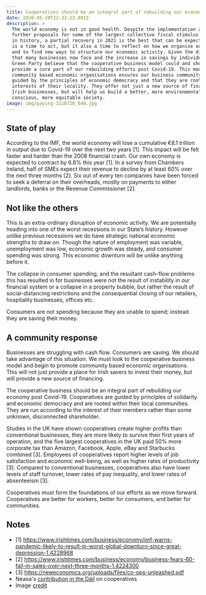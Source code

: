 ```yaml
---
title: Cooperatives should be an integral part of rebuilding our economy
date: 2020-05-20T22:33:23.891Z
description: >
  The world economy is not in good health. Despite the implementation and
  further proposals for some of the largest collective fiscal stimulus measures
  in history, a partial recovery in 2021 is the best that can be expected. Now
  is a time to act, but it also a time to reflect on how we organise our economy
  and to find new ways to structure our economic activity. Given the distress
  that many businesses now face and the increase in savings by individuals the
  Green Party believe that the cooperative business model could and should
  provide a core part of our rebuilding efforts post Covid-19. This model of
  community based economic organisations ensures our business community is
  guided by the principles of economic democracy and that they are rooted in the
  interests of their locality. They offer not just a new source of financing for
  Irish businesses, but will help us build a better, more environmentally
  conscious, more equitable society.
image: img/paying-3118720_640.jpg
---
```

## State of play

According to the IMF, the world economy will lose a cumulative €8.1 trillion in output due to Covid-19 over the next two years \[1]. This impact will be felt faster and harder than the 2008 financial crash. Our own economy is expected to contract by 6.8% this year \[1]. In a survey from Chambers Ireland, half of SMEs expect their revenue to decline by at least 60% over the next three months \[2]. Six out of every ten companies have been forced to seek a deferral on their overheads, mostly on payments to either landlords, banks or the Revenue Commissioner \[2].

## Not like the others

This is an extra-ordinary disruption of economic activity. We are potentially heading into one of the worst recessions in our State’s history. However unlike previous recessions we do have strategic national economic strengths to draw on. Though the nature of employment was variable, unemployment was low, economic growth was steady, and consumer spending was strong. This economic downturn will be unlike anything before it. 

The collapse in consumer spending, and the resultant cash-flow problems this has resulted in for businesses were not the result of instability in our financial system or a collapse in a property bubble, but rather the result of social-distancing restrictions and the consequential closing of our retailers, hospitality businesses, offices etc. 

Consumers are not spending because they are unable to spend; instead they are saving their money.

## A community response

Businesses are struggling with cash flow. Consumers are saving. We should take advantage of this situation. We must look to the cooperative business model and begin to promote community based economic organisations. This will not just provide a place for Irish savers to invest their money, but will provide a new source of financing.

The cooperative business should be an integral part of rebuilding our economy post Covid-19. Cooperatives are guided by principles of solidarity and economic democracy and are rooted within their local communities. They are run according to the interest of their members rather than some unknown, disconnected shareholder.

Studies in the UK have shown cooperatives create higher profits than conventional businesses, they are more likely to survive their first years of operation, and the five largest cooperatives in the UK paid 50% more corporate tax than Amazon, Facebook, Apple, eBay and Starbucks combined \[3]. Employees of cooperatives report higher levels of job satisfaction and economic well-being, as well as higher rates of productivity \[3]. Compared to conventional businesses, cooperatives also have lower levels of staff turnover, lower rates of pay inequality, and lower rates of absenteeism \[3].

Cooperatives must form the foundations of our efforts as we move forward. Cooperatives are better for workers, better for consumers, and better for communities.

## Notes

* \[1] https://www.irishtimes.com/business/economy/imf-warns-pandemic-likely-to-result-in-worst-global-downturn-since-great-depression-1.4228968
* \[2] https://www.irishtimes.com/business/economy/business-fears-60-fall-in-sales-over-next-three-months-1.4224300
* \[3] https://neweconomics.org/uploads/files/co-ops-unleashed.pdf
* Neasa's [contribution in the Dáil](https://www.youtube.com/watch?v=dblSOyVT6Yg) on cooperatives
* Image [credit](https://pixabay.com/users/skitterphoto-324082)
